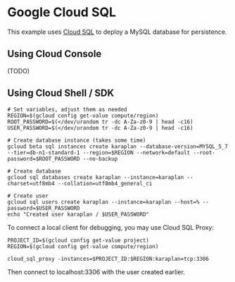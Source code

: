 # Google Cloud SQL

This example uses [Cloud SQL](https://cloud.google.com/sql/) to deploy a MySQL database for persistence.

## Using Cloud Console

(TODO)

## Using Cloud Shell / SDK

    # Set variables, adjust them as needed
    REGION=$(gcloud config get-value compute/region)
    ROOT_PASSWORD=$(</dev/urandom tr -dc A-Za-z0-9 | head -c16)
    USER_PASSWORD=$(</dev/urandom tr -dc A-Za-z0-9 | head -c16)

    # Create database instance (takes some time)
    gcloud beta sql instances create karaplan --database-version=MYSQL_5_7 --tier=db-n1-standard-1 --region=$REGION --network=default --root-password=$ROOT_PASSWORD --no-backup

    # Create database
    gcloud sql databases create karaplan --instance=karaplan --charset=utf8mb4 --collation=utf8mb4_general_ci

    # Create user
    gcloud sql users create karaplan --instance=karaplan --host=% --password=$USER_PASSWORD
    echo "Created user karaplan / $USER_PASSWORD"

To connect a local client for debugging, you may use Cloud SQL Proxy:

    PROJECT_ID=$(gcloud config get-value project)
    REGION=$(gcloud config get-value compute/region)

    cloud_sql_proxy -instances=$PROJECT_ID:$REGION:karaplan=tcp:3306

Then connect to localhost:3306 with the user created earlier.
